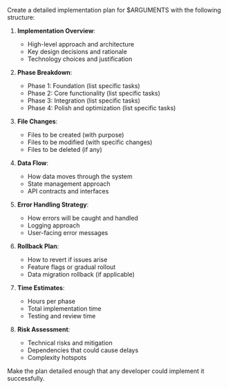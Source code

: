 Create a detailed implementation plan for $ARGUMENTS with the following structure:

1. **Implementation Overview**:
   - High-level approach and architecture
   - Key design decisions and rationale
   - Technology choices and justification

2. **Phase Breakdown**:
   - Phase 1: Foundation (list specific tasks)
   - Phase 2: Core functionality (list specific tasks)
   - Phase 3: Integration (list specific tasks)
   - Phase 4: Polish and optimization (list specific tasks)

3. **File Changes**:
   - Files to be created (with purpose)
   - Files to be modified (with specific changes)
   - Files to be deleted (if any)

4. **Data Flow**:
   - How data moves through the system
   - State management approach
   - API contracts and interfaces

5. **Error Handling Strategy**:
   - How errors will be caught and handled
   - Logging approach
   - User-facing error messages

6. **Rollback Plan**:
   - How to revert if issues arise
   - Feature flags or gradual rollout
   - Data migration rollback (if applicable)

7. **Time Estimates**:
   - Hours per phase
   - Total implementation time
   - Testing and review time

8. **Risk Assessment**:
   - Technical risks and mitigation
   - Dependencies that could cause delays
   - Complexity hotspots

Make the plan detailed enough that any developer could implement it successfully.